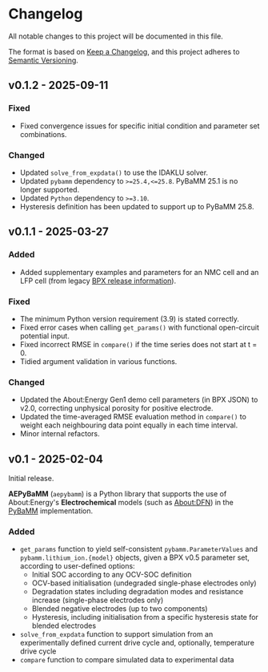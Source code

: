 # Changelog

All notable changes to this project will be documented in this file.

The format is based on [Keep a Changelog](https://keepachangelog.com/en/1.0.0/),
and this project adheres to [Semantic Versioning](https://semver.org/spec/v2.0.0.html).

## v0.1.2 - 2025-09-11

### Fixed
- Fixed convergence issues for specific initial condition and parameter set combinations.

### Changed

- Updated `solve_from_expdata()` to use the IDAKLU solver.
- Updated `pybamm` dependency to `>=25.4,<=25.8`. PyBaMM 25.1 is no longer supported.
- Updated `Python` dependency to `>=3.10`.
- Hysteresis definition has been updated to support up to PyBaMM 25.8.

## v0.1.1 - 2025-03-27

### Added

- Added supplementary examples and parameters for an NMC cell and an LFP cell (from legacy [BPX release information](https://github.com/About-Energy-OpenSource/About-Energy-BPX-Parameterisation)).

### Fixed

- The minimum Python version requirement (3.9) is stated correctly.
- Fixed error cases when calling `get_params()` with functional open-circuit potential input.
- Fixed incorrect RMSE in `compare()` if the time series does not start at t = 0.
- Tidied argument validation in various functions.

### Changed

- Updated the About:Energy Gen1 demo cell parameters (in BPX JSON) to v2.0, correcting unphysical porosity for positive electrode.
- Updated the time-averaged RMSE evaluation method in `compare()` to weight each neighbouring data point equally in each time interval.
- Minor internal refactors.

## v0.1 - 2025-02-04

Initial release.

**AEPyBaMM** (`aepybamm`) is a Python library that supports the use of About:Energy's **Electrochemical** models (such as [About:DFN](https://aboutenergy.notion.site/About-DFN-Documentation-0c4a5b0ebb974441ab4783dd2f1d4d81#c73e7cd04ac64c0bbc061bbf74087e28)) in the [PyBaMM](https://pybamm.org/) implementation.

### Added

- `get_params` function to yield self-consistent `pybamm.ParameterValues` and `pybamm.lithium_ion.{model}` objects, given a BPX v0.5 parameter set, according to user-defined options:
  - Initial SOC according to any OCV-SOC definition
  - OCV-based initialisation (undegraded single-phase electrodes only)
  - Degradation states including degradation modes and resistance increase (single-phase electrodes only)
  - Blended negative electrodes (up to two components)
  - Hysteresis, including initialisation from a specific hysteresis state for blended electrodes
- `solve_from_expdata` function to support simulation from an experimentally defined current drive cycle and, optionally, temperature drive cycle
- `compare` function to compare simulated data to experimental data
